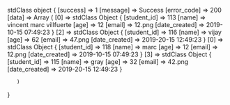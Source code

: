 stdClass object
{
[success] => 1
[message] => Success
[error_code] => 200
[data] => Array
  (
  [0] => stdClass Object
       {
	   [student_id] => 113
	   [name] => vincent marc villfuerte
	   [age] => 12
	   [email] => 12.png
	   [date_created] => 2019-10-15 07:49:23
	   }
[2] => stdClass Object
       {
	   [student_id] => 116
	   [name] => vijay
	   [age] => 62
	   [email] => 47.png
	   [date_created] => 2019-20-15 12:49:23
	   }
	   [0] => stdClass Object
       {
	   [student_id] => 118
	   [name] =>  marc 
	   [age] => 12
	   [email] => 12.png
	   [date_created] => 2019-10-15 07:49:23
	   }
[3] => stdClass Object
       {
	   [student_id] => 115
	   [name] => gray
	   [age] => 32
	   [email] => 42.png
	   [date_created] => 2019-20-15 12:49:23
	   }
	   
	   
	   
	   )

}
